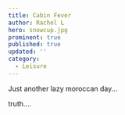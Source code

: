 ```yaml
---
title: Cabin Fever
author: Rachel L
hero: snowcup.jpg
prominent: true
published: true
updated: ''
category:
  - Leisure
---
```


Just another lazy moroccan day...

truth....
